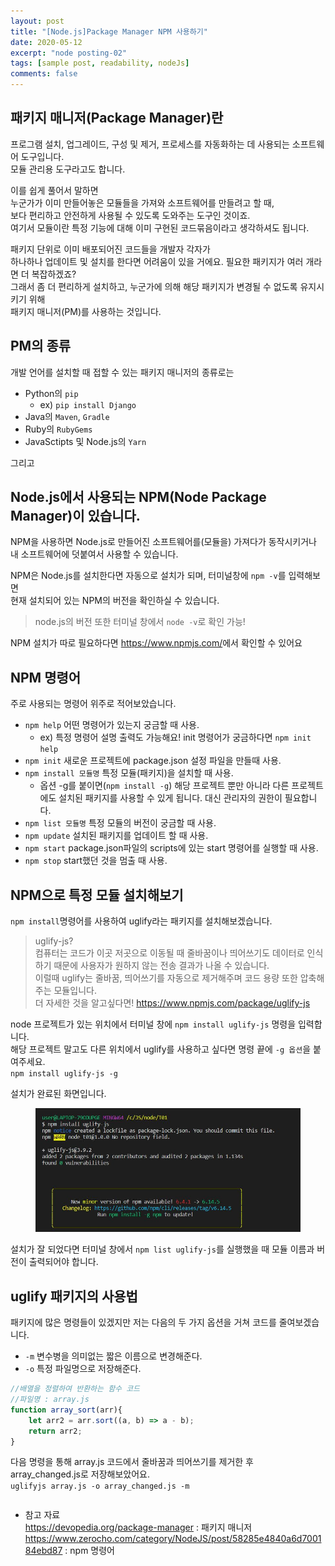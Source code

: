 ```yaml
---
layout: post
title: "[Node.js]Package Manager NPM 사용하기"
date: 2020-05-12
excerpt: "node posting-02"
tags: [sample post, readability, nodeJs]
comments: false
---
```

## 패키지 매니저(Package Manager)란
프로그램 설치, 업그레이드, 구성 및 제거, 프로세스를 자동화하는 데 사용되는 소프트웨어 도구입니다.  
모듈 관리용 도구라고도 합니다.

이를 쉽게 풀어서 말하면  
누군가가 이미 만들어놓은 모듈들을 가져와 소프트웨어를 만들려고 할 때,  
보다 편리하고 안전하게 사용될 수 있도록 도와주는 도구인 것이죠.  
여기서 모듈이란 특정 기능에 대해 이미 구현된 코드묶음이라고 생각하셔도 됩니다.

패키지 단위로 이미 배포되어진 코드들을 개발자 각자가  
하나하나 업데이트 및 설치를 한다면 어려움이 있을 거에요. 필요한 패키지가 여러 개라면 더 복잡하겠죠?  
그래서 좀 더 편리하게 설치하고, 누군가에 의해 해당 패키지가 변경될 수 없도록 유지시키기 위해  
패키지 매니저(PM)를 사용하는 것입니다. 

## PM의 종류  
개발 언어를 설치할 때 접할 수 있는 패키지 매니저의 종류로는  
+ Python의 `pip`
    + ex) `pip install Django`
+ Java의 `Maven`, `Gradle`
+ Ruby의 `RubyGems`
+ JavaSctipts 및 Node.js의 `Yarn`

그리고  

## Node.js에서 사용되는 NPM(Node Package Manager)이 있습니다.  
NPM을 사용하면 Node.js로 만들어진 소프트웨어를(모듈을) 가져다가 동작시키거나 내 소프트웨어에 덧붙여서 사용할 수 있습니다.  

NPM은 Node.js를 설치한다면 자동으로 설치가 되며, 터미널창에 `npm -v`를 입력해보면  
현재 설치되어 있는 NPM의 버전을 확인하실 수 있습니다.
> node.js의 버전 또한 터미널 창에서 `node -v`로 확인 가능!

NPM 설치가 따로 필요하다면 <https://www.npmjs.com/>에서 확인할 수 있어요  

## NPM 명령어
주로 사용되는 명령어 위주로 적어보았습니다.

+ `npm help` 어떤 명령어가 있는지 궁금할 때 사용. 
    + ex) 특정 명령어 설명 출력도 가능해요! init 명령어가 궁금하다면 `npm init help`
+ `npm init` 새로운 프로젝트에 package.json 설정 파일을 만들때 사용.
+ `npm install 모듈명` 특정 모듈(패키지)을 설치할 때 사용.
    + 옵션 -g를 붙이면(`npm install -g`) 해당 프로젝트 뿐만 아니라 다른 프로젝트에도 설치된 패키지를 사용할 수 있게 됩니다.  대신 관리자의 권한이 필요합니다.
+ `npm list 모듈명` 특정 모듈의 버전이 궁금할 때 사용.
+ `npm update` 설치된 패키지를 업데이트 할 때 사용.
+ `npm start` package.json파일의 scripts에 있는 start 명령어를 실행할 때 사용. 
+ `npm stop` start했던 것을 멈출 때 사용.  

## NPM으로 특정 모듈 설치해보기
`npm install`명령어를 사용하여 uglify라는 패키지를 설치해보겠습니다.

> uglify-js?  
> 컴퓨터는 코드가 이곳 저곳으로 이동될 때 줄바꿈이나 띄어쓰기도 데이터로 인식하기 때문에 사용자가 원하지 않는 전송 결과가 나올 수 있습니다.  
이럴때 uglify는 줄바꿈, 띄어쓰기를 자동으로 제거해주며 코드 용량 또한 압축해주는 모듈입니다.  
>더 자세한 것을 알고싶다면! <https://www.npmjs.com/package/uglify-js>

node 프로젝트가 있는 위치에서 터미널 창에 `npm install uglify-js` 명령을 입력합니다.  
해당 프로젝트 말고도 다른 위치에서 uglify를 사용하고 싶다면 명령 끝에 `-g 옵션`을 붙여주세요.  
`npm install uglify-js -g`

설치가 완료된 화면입니다.
<figure>
    <img src="_posts\post_images\T02_1.JPG" />
</figure>

설치가 잘 되었다면 터미널 창에서 `npm list uglify-js`를 실행했을 때 모듈 이름과 버전이 출력되어야 합니다.

## uglify 패키지의 사용법
패키지에 많은 명령들이 있겠지만 저는 다음의 두 가지 옵션을 거쳐 코드를 줄여보겠습니다.  

+ `-m` 변수병을 의미없는 짧은 이름으로 변경해준다.  
+ `-o` 특정 파일명으로 저장해준다.

```javascript
//배열을 정렬하여 반환하는 함수 코드
//파일명 : array.js
function array_sort(arr){
    let arr2 = arr.sort((a, b) => a - b);
    return arr2;
}
```
다음 명령을 통해 array.js 코드에서 줄바꿈과 띄어쓰기를 제거한 후 array_changed.js로 저장해보았어요.  
`uglifyjs array.js -o array_changed.js -m`

```javascript

```


+ 참고 자료  
<https://devopedia.org/package-manager> : 패키지 매니저  
<https://www.zerocho.com/category/NodeJS/post/58285e4840a6d700184ebd87> : npm 명령어